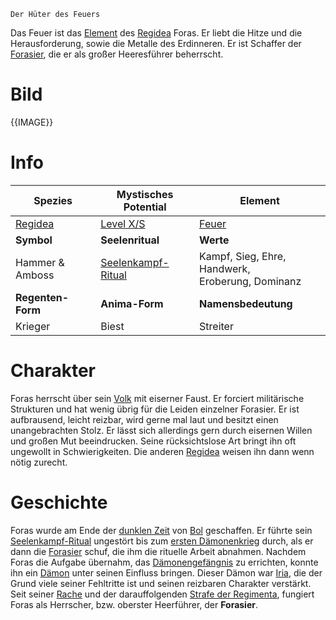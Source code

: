 	Der Hüter des Feuers

Das Feuer ist das [Element](Die%20Elemente) des [Regidea](Die%20Regidea) Foras. Er liebt die Hitze und die Herausforderung, sowie die Metalle des Erdinneren. Er ist Schaffer der [Forasier](Die%20Forasier.md), die er als großer Heeresführer beherrscht.
# Bild
{{IMAGE}}
# Info

| **Spezies**                  | **Mystisches Potential**                                                   | **Element**                                             |
| ------------------------ | ---------------------------------------------------------------------- | --------------------------------------------------- |
| [Regidea](Die%20Regidea) | [Level X/S](Mystisches%20Potential#Level%20X%20-%20Gottheiten%20Level) | [Feuer](Die%20Elemente)                             |
| **Symbol**               | **Seelenritual**                                                       | **Werte**                                           |
| Hammer & Amboss          | [Seelenkampf-Ritual](Die%20Forasier.md#Rituale)                           | Kampf, Sieg, Ehre, Handwerk,<br>Eroberung, Dominanz |
| **Regenten-Form**        | **Anima-Form**                                                         | **Namensbedeutung**                                 |
| Krieger                  | Biest                                                                  | Streiter                                            |
# Charakter
Foras herrscht über sein [Volk](Die%20Forasier.md) mit eiserner Faust. Er forciert militärische Strukturen und hat wenig übrig für die Leiden einzelner Forasier. Er ist aufbrausend, leicht reizbar, wird gerne mal laut und besitzt einen unangebrachten Stolz. Er lässt sich allerdings gern durch
eisernen Willen und großen Mut beeindrucken.
Seine rücksichtslose Art bringt ihn oft ungewollt in Schwierigkeiten. Die anderen [Regidea](Die%20Regidea) weisen ihn dann wenn nötig zurecht.
# Geschichte
Foras wurde am Ende der [dunklen Zeit](Die%20Dunkle%20Zeit.md) von [Bol](Die%20Regimenta) geschaffen. Er führte sein [Seelenkampf-Ritual](Die%20Forasier.md#Rituale) ungestört bis zum [ersten Dämonenkrieg](Der%20Erste%20Dämonenkrieg.md) durch, als er dann die [Forasier](Die%20Forasier.md) schuf, die ihm die rituelle Arbeit abnahmen.
Nachdem Foras die Aufgabe übernahm, das [Dämonengefängnis](Das%20Dämonengefängnis.md) zu errichten, konnte ihn ein [Dämon](Die%20Dämonen.md) unter seinen Einfluss bringen. Dieser Dämon war [Iria](Die%20Dämonen.md#Todsünden), die der Grund viele seiner Fehltritte ist und seinen reizbaren Charakter verstärkt.
Seit seiner [Rache](Foras'%20Rache.md) und der darauffolgenden [Strafe der Regimenta](Die%20Strafe%20der%20Regimenta.md), fungiert Foras als Herrscher, bzw. oberster Heerführer, der **Forasier**.